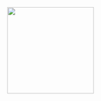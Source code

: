 <div id="header" align="center">
  <img src="https://i.giphy.com/media/v1.Y2lkPTc5MGI3NjExNTkxYXBjaThqYjA3bXhyODhkN3NmcnU4dDVodG5wcHplOXI2Y255YyZlcD12MV9pbnRlcm5hbF9naWZfYnlfaWQmY3Q9Zw/LMcB8XospGZO8UQq87/giphy.gif" width="200"/>
</div>
<!--<div id="badges" align="center">
  <a href="https://t.me/yul_ta">
    <img src="https://img.shields.io/badge/Telegram-%2327a7e7?style=for-the-badge&logo=telegram&logoColor=white" alt="Telegram Badge"/>
  </a>
</div>-->
